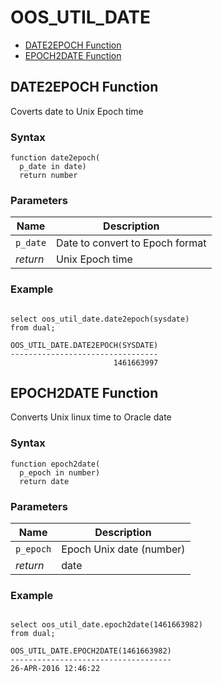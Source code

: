 # OOS_UTIL_DATE

- [DATE2EPOCH Function](#date2epoch)
- [EPOCH2DATE Function](#epoch2date)






 
## DATE2EPOCH Function<a name="date2epoch"></a>


<p>
<p>Coverts date to Unix Epoch time</p>
</p>

### Syntax
```plsql
function date2epoch(
  p_date in date)
  return number
```

### Parameters
Name | Description
--- | ---
`p_date` | Date to convert to Epoch format
*return* | Unix Epoch time
 
 


### Example
```plsql

select oos_util_date.date2epoch(sysdate)
from dual;

OOS_UTIL_DATE.DATE2EPOCH(SYSDATE)
---------------------------------
                       1461663997
```



 
## EPOCH2DATE Function<a name="epoch2date"></a>


<p>
<p>Converts Unix linux time to Oracle date</p>
</p>

### Syntax
```plsql
function epoch2date(
  p_epoch in number)
  return date
```

### Parameters
Name | Description
--- | ---
`p_epoch` | Epoch Unix date (number)
*return* | date
 
 


### Example
```plsql

select oos_util_date.epoch2date(1461663982)
from dual;

OOS_UTIL_DATE.EPOCH2DATE(1461663982)
------------------------------------
26-APR-2016 12:46:22
```



 
